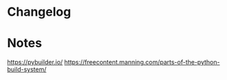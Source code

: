 # Changelog







# Notes

https://pybuilder.io/
https://freecontent.manning.com/parts-of-the-python-build-system/

